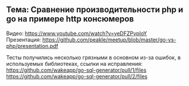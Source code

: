 ## Тема: Сравнение производительности php и go на примере http консюмеров 
Видео: https://www.youtube.com/watch?v=yeDFZPvpIoY \
Презентация: https://github.com/peakle/meetup/blob/master/go-vs-php/presentation.pdf

Тесты получились несколько грязными в основном из-за ошибок, в используемых библиотеках, ссылки на исправления: \
https://github.com/wakeapp/go-sql-generator/pull/1/files \
https://github.com/wakeapp/go-sql-generator/pull/2/files
